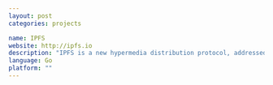```yaml
---
layout: post
categories: projects

name: IPFS
website: http://ipfs.io
description: "IPFS is a new hypermedia distribution protocol, addressed by content and identities. IPFS enables the creation of completely distributed applications. It aims to make the web faster, safer, and more open. IPFS is an open source project developed by the team at Interplanetary Networks and many contributors from the open source community."
language: Go
platform: ""
---
```

